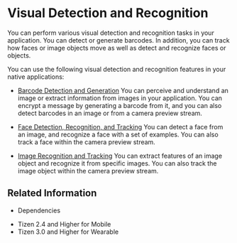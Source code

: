 # Visual Detection and Recognition


You can perform various visual detection and recognition tasks in your application. You can detect or generate barcodes. In addition, you can track how faces or image objects move as well as detect and recognize faces or objects.

You can use the following visual detection and recognition features in your native applications:

- [Barcode Detection and Generation](image-barcode.md)
You can perceive and understand an image or extract information from images in your application. You can encrypt a message by generating a barcode from it, and you can also detect barcodes in an image or from a camera preview stream.

- [Face Detection, Recognition, and Tracking](face-detection.md)
You can detect a face from an image, and recognize a face with a set of examples. You can also track a face within the camera preview stream.

- [Image Recognition and Tracking](image-recognition.md)
You can extract features of an image object and recognize it from specific images. You can also track the image object within the camera preview stream.

## Related Information
* Dependencies
 - Tizen 2.4 and Higher for Mobile
 - Tizen 3.0 and Higher for Wearable

